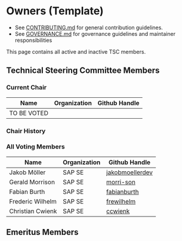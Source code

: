 # Owners (Template)

- See [CONTRIBUTING.md](https://github.com/open-component-model/.github/blob/main/CONTRIBUTING.md) for general contribution guidelines.
- See [GOVERNANCE.md](./GOVERNANCE.md) for governance guidelines and maintainer responsibilities

This page contains all active and inactive TSC members.

## Technical Steering Committee Members

### Current Chair

| Name        | Organization | Github Handle |
|-------------| ------------ | --------- |
| TO BE VOTED |  | |

### Chair History

### All Voting Members

| Name             | Organization | Github Handle                                         |
|------------------| ------------ |-------------------------------------------------------|
| Jakob Möller     | SAP SE | [jakobmoellerdev](https://github.com/jakobmoellerdev) |
| Gerald Morrison  | SAP SE | [morri-son](https://github.com/morri-son)             |
| Fabian Burth     | SAP SE | [fabianburth](https://github.com/fabianburth)         |
| Frederic Wilhelm | SAP SE | [frewilhelm](https://github.com/frewilhelm)      |
| Christian Cwienk | SAP SE | [ccwienk](https://github.com/ccwienk)       |

## Emeritus Members
